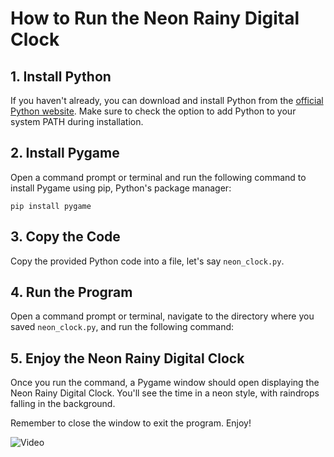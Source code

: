# How to Run the Neon Rainy Digital Clock

## 1. Install Python

If you haven't already, you can download and install Python from the [official Python website](https://www.python.org/). Make sure to check the option to add Python to your system PATH during installation.

## 2. Install Pygame

Open a command prompt or terminal and run the following command to install Pygame using pip, Python's package manager:

```
pip install pygame
```

## 3. Copy the Code

Copy the provided Python code into a file, let's say `neon_clock.py`.

## 4. Run the Program

Open a command prompt or terminal, navigate to the directory where you saved `neon_clock.py`, and run the following command:

## 5. Enjoy the Neon Rainy Digital Clock

Once you run the command, a Pygame window should open displaying the Neon Rainy Digital Clock. You'll see the time in a neon style, with raindrops falling in the background.

Remember to close the window to exit the program. Enjoy!

![Video](https://youtu.be/j6NDBwg5iis)

